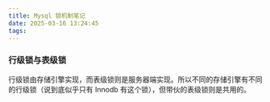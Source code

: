 ```yaml
---
title: Mysql 锁机制笔记
date: 2025-03-16 13:24:45
tags:
---
```

### 行级锁与表级锁
行级锁由存储引擎实现，而表级锁则是服务器端实现。所以不同的存储引擎有不同的行级锁（说到底似乎只有 Innodb 有这个锁），但带伙的表级锁则是共用的。

